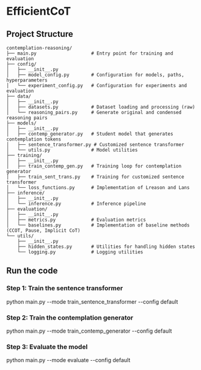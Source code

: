 # EfficientCoT

## Project Structure
```
contemplation-reasoning/
├── main.py                    # Entry point for training and evaluation
├── config/
│   ├── __init__.py
│   ├── model_config.py        # Configuration for models, paths, hyperparameters
│   └── experiment_config.py   # Configuration for experiments and evaluation
├── data/
│   ├── __init__.py
│   ├── datasets.py            # Dataset loading and processing (raw)
│   └── reasoning_pairs.py     # Generate original and condensed reasoning pairs
├── models/
│   ├── __init__.py
│   ├── contemp_generator.py   # Student model that generates contemplation tokens
│   ├── sentence_transformer.py # Customized sentence transformer
│   └── utils.py               # Model utilities
├── training/
│   ├── __init__.py
│   ├── train_contemp_gen.py   # Training loop for contemplation generator
│   ├── train_sent_trans.py    # Training for customized sentence transformer
│   └── loss_functions.py      # Implementation of Lreason and Lans
├── inference/
│   ├── __init__.py
│   └── inference.py           # Inference pipeline
├── evaluation/
│   ├── __init__.py
│   ├── metrics.py             # Evaluation metrics
│   └── baselines.py           # Implementation of baseline methods (CCOT, Pause, Implicit CoT)
└── utils/
    ├── __init__.py
    ├── hidden_states.py       # Utilities for handling hidden states
    └── logging.py             # Logging utilities
```

## Run the code

### Step 1: Train the sentence transformer
python main.py --mode train_sentence_transformer --config default

### Step 2: Train the contemplation generator
python main.py --mode train_contemp_generator --config default

### Step 3: Evaluate the model
python main.py --mode evaluate --config default